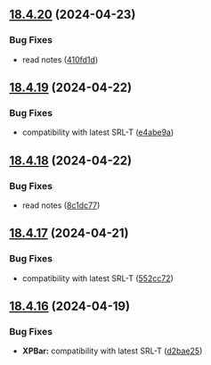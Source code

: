## [18.4.20](https://github.com/Torwent/WaspLib/compare/v18.4.19...v18.4.20) (2024-04-23)


### Bug Fixes

* read notes ([410fd1d](https://github.com/Torwent/WaspLib/commit/410fd1d280ff53159e07cb13784eadae7a45df49))



## [18.4.19](https://github.com/Torwent/WaspLib/compare/v18.4.18...v18.4.19) (2024-04-22)


### Bug Fixes

* compatibility with latest SRL-T ([e4abe9a](https://github.com/Torwent/WaspLib/commit/e4abe9ae6bcef94c4776eedeb6d49b75f5831d58))



## [18.4.18](https://github.com/Torwent/WaspLib/compare/v18.4.17...v18.4.18) (2024-04-22)


### Bug Fixes

* read notes ([8c1dc77](https://github.com/Torwent/WaspLib/commit/8c1dc77a79eec982aa475a6d20ef8709449d649e))



## [18.4.17](https://github.com/Torwent/WaspLib/compare/v18.4.16...v18.4.17) (2024-04-21)


### Bug Fixes

* compatibility with latest SRL-T ([552cc72](https://github.com/Torwent/WaspLib/commit/552cc724a2a47a22e3e889cdc01048201ec70fae))



## [18.4.16](https://github.com/Torwent/WaspLib/compare/v18.4.15...v18.4.16) (2024-04-19)


### Bug Fixes

* **XPBar:** compatibility with latest SRL-T ([d2bae25](https://github.com/Torwent/WaspLib/commit/d2bae25e1c3781db8f5882c33bf5d230d536e1be))



